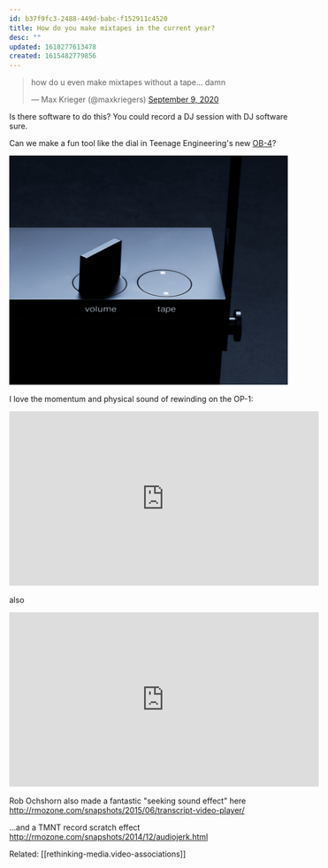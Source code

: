 ```yaml
---
id: b37f9fc3-2488-449d-babc-f152911c4520
title: How do you make mixtapes in the current year?
desc: ""
updated: 1618277613478
created: 1615482779856
---
```


<blockquote class="twitter-tweet"><p lang="en" dir="ltr">how do u even make mixtapes without a tape... damn</p>&mdash; Max Krieger (@maxkriegers) <a href="https://twitter.com/maxkriegers/status/1303818284962377728?ref_src=twsrc%5Etfw">September 9, 2020</a></blockquote> <script async src="https://platform.twitter.com/widgets.js" charset="utf-8"></script>

Is there software to do this? You could record a DJ session with DJ software sure.

Can we make a fun tool like the dial in Teenage Engineering's new [OB-4](https://teenage.engineering/products/ob-4)?

![](assets/images/2021-01-29-01-44-53.png)

I love the momentum and physical sound of rewinding on the OP-1:

<iframe width="560" height="315" src="https://www.youtube.com/embed/gCA4I-yRbAs?start=12" frameborder="0" allow="accelerometer; autoplay; clipboard-write; encrypted-media; gyroscope; picture-in-picture" allowfullscreen></iframe>

also

<iframe width="560" height="315" src="https://www.youtube.com/embed/9uKRqS98kIg" frameborder="0" allow="accelerometer; autoplay; clipboard-write; encrypted-media; gyroscope; picture-in-picture" allowfullscreen></iframe>

Rob Ochshorn also made a fantastic "seeking sound effect" here http://rmozone.com/snapshots/2015/06/transcript-video-player/

...and a TMNT record scratch effect http://rmozone.com/snapshots/2014/12/audiojerk.html

Related: [[rethinking-media.video-associations]]
